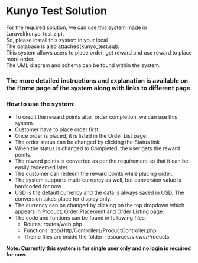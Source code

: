 <h1>Kunyo Test Solution </h1>
<p>
    For the required solution, we can use this system made in Laravel(kunyo_test.zip). <br>
    So, please install this system in your local <br>
    The database is also attached(kunyo_test.sql). <br>
    This system allows users to place order, get reward and use reward to place more order. <br>
    The UML diagram and schema can be found within the system.
</p>


<h3>The more detailed instructions and explanation is available on the Home page of the system along with links to different page.</h3>

<h3>How to use the system:</h3>

- To credit the reward points after order completion, we can use this system. <br>
- Customer have to place order first. <br>
- Once order is placed, it is listed in the Order List page. <br>
- The order status can be changed by clicking the Status link <br>
- When the status is changed to Completed, the user gets the reward points. <br>
- The reward points is converted as per the requirement so that it can be easily redeemed later. <br>
- The customer can redeem the reward points while placing order.
- The system supports multi-currency as well, but conversion value is hardcoded for now.
- USD is the default currency and the data is always saved in USD. The conversion takes place for display only.
- The currency can be changed by clicking on the top dropdown which appears in Product, Order Placement and Order Listing page.
- The code and funtions can be found in following files:
  - Routes: routes/web.php
  - Functions: app/Http/Controllers/ProductController.php
  - Theme files are inside the folder: resources/views/Products

<strong>Note: Currently this system is for single user only and no login is required for now. <br></strong>
